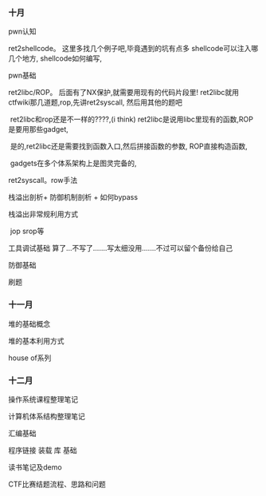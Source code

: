 

### 十月

pwn认知

ret2shellcode。 这里多找几个例子吧,毕竟遇到的坑有点多 shellcode可以注入哪几个地方, shellcode如何编写,

pwn基础 

ret2libc/ROP。 后面有了NX保护,就需要用现有的代码片段里! ret2libc就用ctfwiki那几道题,rop,先讲ret2syscall, 然后用其他的题吧

​	ret2libc和rop还是不一样的????,(i think) ret2libc是说用libc里现有的函数,ROP是要用那些gadget,

​	是的,ret2libc还是需要找到函数入口,然后拼接函数的参数,  ROP直接构造函数,

​	gadgets在多个体系架构上是图灵完备的,

ret2syscall。row手法 

栈溢出剖析+ 防御机制剖析 + 如何bypass

栈溢出非常规利用方式

​	jop srop等

工具调试基础 算了...不写了.......写太细没用.......不过可以留个备份给自己

防御基础

刷题

### 十一月

堆的基础概念

堆的基本利用方式

house of系列



### 十二月





操作系统课程整理笔记

计算机体系结构整理笔记



汇编基础

程序链接 装载 库 基础



读书笔记及demo



CTF比赛结题流程、思路和问题

